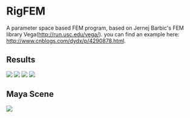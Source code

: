 # RigFEM
A parameter space based FEM program, based on Jernej Barbic's FEM library Vega(http://run.usc.edu/vega/).
you can find an example here: http://www.cnblogs.com/dydx/p/4290878.html.  

Results
--------
![](https://github.com/league1991/RigFEM/raw/master/ImageCache/front.png)
![](https://github.com/league1991/RigFEM/raw/master/ImageCache/frontBefore.png)
![](https://github.com/league1991/RigFEM/raw/master/ImageCache/back.png)
![](https://github.com/league1991/RigFEM/raw/master/ImageCache/backBefore.png)

Maya Scene
--------
![](https://github.com/league1991/RigFEM/raw/master/ImageCache/maya.png)
